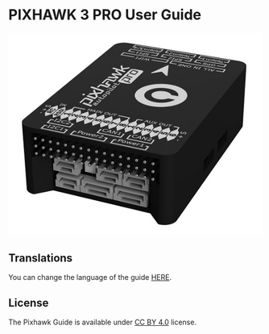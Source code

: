 # PIXHAWK 3 PRO User Guide

![pixhawk](.gitbook/assets/pixhawk3d.jpg)

## Translations

You can change the language of the guide [HERE](https://pixhawk.drotek.com/).

## License

The Pixhawk Guide is available under [CC BY 4.0](https://creativecommons.org/licenses/by/4.0/) license.

